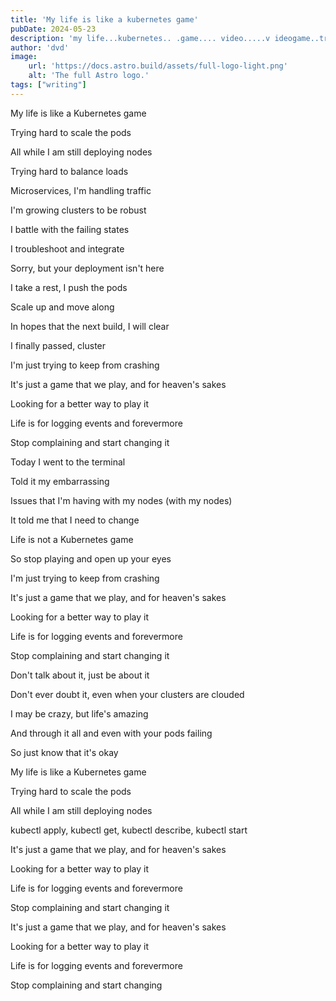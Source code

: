```yaml
---
title: 'My life is like a kubernetes game'
pubDate: 2024-05-23
description: 'my life...kubernetes.. .game.... video.....v ideogame..trying hard to scale the pods all while I am still deploying nodes'
author: 'dvd'
image:
    url: 'https://docs.astro.build/assets/full-logo-light.png'
    alt: 'The full Astro logo.'
tags: ["writing"]
---
```

My life is like a Kubernetes game

Trying hard to scale the pods

All while I am still deploying nodes

Trying hard to balance loads

Microservices, I'm handling traffic

I'm growing clusters to be robust

I battle with the failing states

I troubleshoot and integrate

Sorry, but your deployment isn't here

I take a rest, I push the pods

Scale up and move along

In hopes that the next build, I will clear

I finally passed, cluster

I'm just trying to keep from crashing

It's just a game that we play, and for heaven's sakes

Looking for a better way to play it

Life is for logging events and forevermore

Stop complaining and start changing it

Today I went to the terminal

Told it my embarrassing

Issues that I'm having with my nodes (with my nodes)

It told me that I need to change

Life is not a Kubernetes game

So stop playing and open up your eyes

I'm just trying to keep from crashing

It's just a game that we play, and for heaven's sakes

Looking for a better way to play it

Life is for logging events and forevermore

Stop complaining and start changing it

Don't talk about it, just be about it

Don't ever doubt it, even when your clusters are clouded

I may be crazy, but life's amazing

And through it all and even with your pods failing

So just know that it's okay

My life is like a Kubernetes game

Trying hard to scale the pods

All while I am still deploying nodes

kubectl apply, kubectl get, kubectl describe, kubectl start

It's just a game that we play, and for heaven's sakes

Looking for a better way to play it

Life is for logging events and forevermore

Stop complaining and start changing it

It's just a game that we play, and for heaven's sakes

Looking for a better way to play it

Life is for logging events and forevermore

Stop complaining and start changing